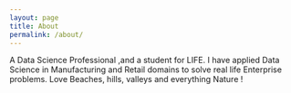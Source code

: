 ```yaml
---
layout: page
title: About
permalink: /about/
---
```


A Data Science Professional ,and a student for LIFE. I have applied Data Science in Manufacturing and Retail domains to solve real life Enterprise problems.
Love Beaches, hills, valleys and everything Nature !

